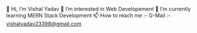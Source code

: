 👋 Hi, I’m Vishal Yadav
👀 I’m interested in Web Developement
🌱 I’m currently learning MERN Stack Development
📫 How to reach me :-
G-Mail :- vishalyadav23398@gmail.com

<!--
**vishalyadav-code/vishalyadav-code** is a ✨ _special_ ✨ repository because its `README.md` (this file) appears on your GitHub profile.

Here are some ideas to get you started:

👋 Hi, I’m Vishal Yadav
👀 I’m interested in Web Developement
🌱 I’m currently learning MERN Stack Development
📫 How to reach me :-
G-Mail :- vishalyadav23398@gmail.com

-
- 
-->
